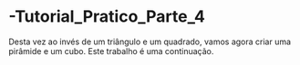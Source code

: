 # -Tutorial_Pratico_Parte_4
Desta vez ao invés de um triângulo e um quadrado, vamos agora criar uma pirâmide e um cubo. Este trabalho é uma continuação.
